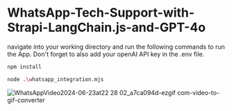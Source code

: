 # WhatsApp-Tech-Support-with-Strapi-LangChain.js-and-GPT-4o
navigate into your working directory and run the following commands to run the App. Don't forget to also add your openAI API key in the .env file.

```bash
npm install
```
```bash
node .\whatsapp_integration.mjs
```
![WhatsAppVideo2024-06-23at22 28 02_a7ca094d-ezgif com-video-to-gif-converter](https://github.com/FINCH285/WhatsApp-Tech-Support-with-Strapi-LangChain.js-and-GPT-4o/assets/78143716/16267d95-26dc-4888-a54b-7109605497bf)
